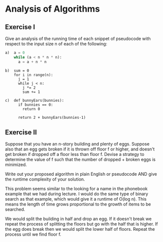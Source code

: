 # Analysis of Algorithms

## Exercise I

Give an analysis of the running time of each snippet of
pseudocode with respect to the input size n of each of the following:

```python
a)  a = 0
    while (a < n * n * n):
      a = a + n * n
```

```
b)  sum = 0
    for i in range(n):
      j = 1
      while j < n:
        j *= 2
        sum += 1
```

```
c)  def bunnyEars(bunnies):
      if bunnies == 0:
        return 0

      return 2 + bunnyEars(bunnies-1)
```

## Exercise II

Suppose that you have an n-story building and plenty of eggs. Suppose also that an egg gets broken if it is thrown off floor f or higher, and doesn't get broken if dropped off a floor less than floor f. Devise a strategy to determine the value of f such that the number of dropped + broken eggs is minimized.

Write out your proposed algorithm in plain English or pseudocode AND give the runtime complexity of your solution.

This problem seems similar to the looking for a name in the phonebook example that we had during lecture. I would do the same type of binary search as that example, which would give it a runtime of O(log n). This means the length of time grows proportional to the growth of items to be searched.

We would split the building in half and drop an egg. If it doesn't break we repeat the process of splitting the floors but go with the half that is higher. If the egg does break then we would split the lower half of floors. Repeat the process until we find floor f.

